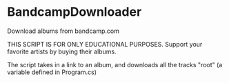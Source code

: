 # BandcampDownloader
Download albums from bandcamp.com

THIS SCRIPT IS FOR ONLY EDUCATIONAL PURPOSES. Support your favorite artists by buying their albums.

The script takes in a link to an album, and downloads all the tracks "root" (a variable defined in Program.cs)
